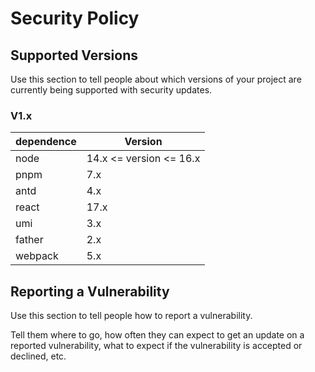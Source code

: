 # Security Policy

## Supported Versions

Use this section to tell people about which versions of your project are
currently being supported with security updates.

### V1.x

| dependence | Version                 |
| ---------- | ----------------------- |
| node       | 14.x <= version <= 16.x |
| pnpm       | 7.x                     |
| antd       | 4.x                     |
| react      | 17.x                    |
| umi        | 3.x                     |
| father     | 2.x                     |
| webpack    | 5.x                     |

## Reporting a Vulnerability

Use this section to tell people how to report a vulnerability.

Tell them where to go, how often they can expect to get an update on a
reported vulnerability, what to expect if the vulnerability is accepted or
declined, etc.
